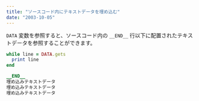 ```yaml
---
title: "ソースコード内にテキストデータを埋め込む"
date: "2003-10-05"
---
```


`DATA` 変数を参照すると、ソースコード内の `__END__` 行以下に配置されたテキストデータを参照することができます。

```ruby
while line = DATA.gets
  print line
end

__END__
埋め込みテキストデータ
埋め込みテキストデータ
埋め込みテキストデータ
```

